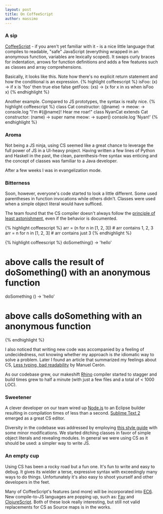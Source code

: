 ```yaml
---
layout: post
title: On CoffeeScript
author: massimo
---
```


### A sip ###
[CoffeeScript](http://coffeescript.org) - if you aren't yet familiar with it - is a nice little language that compiles to readable, "safe" JavaScript (everything wrapped in an anonymous function, variables are lexically scoped).
It swaps curly braces for indentation, arrows for function definitions and adds a few features such as classes and array comprehensions.

Basically, it looks like this. Note how there's no explicit return statement and how the conditional is an expression.
{% highlight coffeescript %}
isFoo: (x) -> if x is 'foo' then true else false
getFoos: (xs) -> (x for x in xs when isFoo x)
{% endhighlight %}

Another example. Compared to JS prototypes, the syntax is really nice.
{% highlight coffeescript %}
class Cat
  constructor: (@name) ->
  meow: -> console.log "I'm #{@name}! Hear me roar!"
class NyanCat extends Cat
  constructor: (name) -> super name
  meow: ->
    super()
    console.log 'Nyan!'
{% endhighlight %}

### Aroma ###
Not being a JS ninja, using CS seemed like a great chance to leverage the full power of JS in a UI-heavy project.
Having written a few lines of Python and Haskell in the past, the clean, parenthesis-free syntax was enticing and the concept of classes was familiar to a Java developer.

After a few weeks I was in evangelization mode.

### Bitterness ###
Soon, however, everyone's code started to look a little different. Some used parentheses in function invocations while others didn't. Classes were used when a simple object literal would have sufficed.

The team found that the CS compiler doesn't always follow the [principle of least astonishment](http://en.wikipedia.org/wiki/Principle_of_least_astonishment), even if the behavior is documented.

{% highlight coffeescript %}
arr = (n for n in [1, 2, 3]) # arr contains 1, 2, 3
arr = n for n in [1, 2, 3]   # arr contains just 3
{% endhighlight %}

{% highlight coffeescript %}
doSomething() -> 'hello' 
# above calls the result of doSomething() with an anonymous function
doSomething () -> 'hello'
# above calls doSomething with an anonymous function
{% endhighlight %}

I also noticed that writing new code was accompanied by a feeling of undecidedness, not knowing whether my approach is *the* idiomatic way to solve a problem. Later I found an article that summarized my feelings about CS, [Less typing, bad readability](http://ceronman.com/2012/09/17/coffeescript-less-typing-bad-readability/) by Manuel Cerón.

As our codebase grew, our makeshift [Rhino](https://developer.mozilla.org/en-US/docs/Rhino) compiler started to stagger and build times grew to half a minute (with just a few files and a total of < 1000 LOC).

### Sweetener ###
A clever developer on our team wired up [Node.js](http://nodejs.org) to an Eclipse builder resulting in compilation times of less than a second. [Sublime Text 2](http://www.sublimetext.com/) emerged as a great CS editor.

Diversity in the codebase was addressed by employing [this style guide](https://github.com/polarmobile/coffeescript-style-guide) with some minor modifications. We started ditching classes in favor of simple object literals and revealing modules. In general we were using CS as it should be used: a simpler way to write JS.

### An empty cup ###
Using CS has been a rocky road but a fun one. It's fun to write and easy to debug. It gives its wielder a terse, expressive syntax with exceedingly many ways to do things. Unfortunately it's also easy to shoot yourself and other developers in the feet.

Many of CoffeeScript's features (and more) will be incorporated into [EC6](http://brendaneich.github.com/Strange-Loop-2012/). New compile-to-JS languages are popping up, such as: [Fay](http://fay-lang.org) and [ClojureScript](https://github.com/clojure/clojurescript). Both of these look really interesting, but still not valid replacements for CS as Source maps is in the works.
